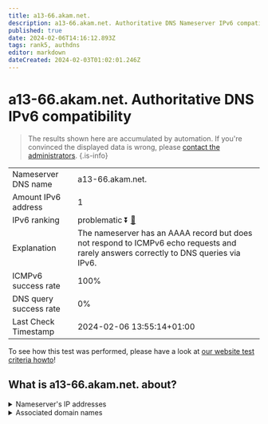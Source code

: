```yaml
---
title: a13-66.akam.net.
description: a13-66.akam.net. Authoritative DNS Nameserver IPv6 compatibility
published: true
date: 2024-02-06T14:16:12.893Z
tags: rank5, authdns
editor: markdown
dateCreated: 2024-02-03T01:02:01.246Z
---
```


# a13-66.akam.net. Authoritative DNS IPv6 compatibility

> The results shown here are accumulated by automation. If you're convinced the displayed data is wrong, please [contact the administrators](/howto/chat). 
{.is-info}




|   |   |
| - | - |
| Nameserver DNS name | a13-66.akam.net.
| Amount IPv6 address | 1
| IPv6 ranking | problematic :arrow_double_down: [🔗](/howto/ranking) |
| Explanation | The nameserver has an AAAA record but does not respond to ICMPv6 echo requests and rarely answers correctly to DNS queries via IPv6. |
| ICMPv6 success rate | 100%|
| DNS query success rate | 0% |
| Last Check Timestamp | 2024-02-06 13:55:14+01:00 |

To see how this test was performed, please have a look at [our website test criteria howto](/howto/testcriteria/authdns)!


## What is a13-66.akam.net. about?




<details>
<summary>Nameserver's IP addresses</summary>

2600:1480:800::42

</details>



<details>
<summary>Associated domain names</summary>

www.jeep.com

www.mizuho-fg.co.jp

www.nissan-global.com

</details>
